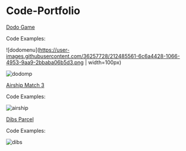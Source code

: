 # Code-Portfolio

[Dodo Game](https://github.com/Max1t/Code-Portfolio/tree/main/Code%20Examples/DodoGame)

Code Examples: 

![dodomenu](https://user-images.githubusercontent.com/36257728/212485561-6c6a4428-1066-4953-9aa9-2bbaba06b5d3.png | width=100px)

![dodomp](https://user-images.githubusercontent.com/36257728/212485555-08d42857-ffc9-4a77-8ed5-8129c51c34d8.png)


[Airship Match 3](https://github.com/Max1t/Code-Portfolio/tree/main/Code%20Examples/AirshipMatch3Game)

Code Examples: 

![airship](https://user-images.githubusercontent.com/36257728/212485569-740dc8e9-c327-4d54-8604-c650c876b049.png)

[Dibs Parcel](https://github.com/Max1t/Code-Portfolio/tree/main/Code%20Examples/ParcelGame)

Code Examples: 

![dibs](https://user-images.githubusercontent.com/36257728/212485577-cb7ca25c-985a-43e7-9b18-ca16edcf947c.png)


